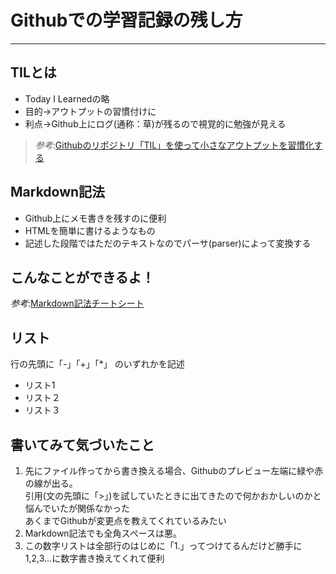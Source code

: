 # Githubでの学習記録の残し方
___
## TILとは

- Today I Learnedの略
- 目的→アウトプットの習慣付けに
- 利点→Github上にログ(通称：草)が残るので視覚的に勉強が見える

>*参考*:[Githubのリポジトリ「TIL」を使って小さなアウトプットを習慣化する](https://qiita.com/nemui_/items/239335b4ed0c3c797add)
  
## Markdown記法

- Github上にメモ書きを残すのに便利
- HTMLを簡単に書けるようなもの
- 記述した段階ではただのテキストなのでパーサ(parser)によって変換する

## こんなことができるよ！
 *参考*:[Markdown記法チートシート](https://gist.github.com/mignonstyle/083c9e1651d7734f84c99b8cf49d57fa#file-markdown-cheatsheet-md)
  
  

## リスト
行の先頭に「-」「+」「*」 のいずれかを記述

- リスト1
- リスト２
- リスト３

## 書いてみて気づいたこと

1. 先にファイル作ってから書き換える場合、Githubのプレビュー左端に緑や赤の線が出る。  
引用(文の先頭に「>」)を試していたときに出てきたので何かおかしいのかと悩んでいたが関係なかった  
あくまでGithubが変更点を教えてくれているみたい  
1. Markdown記法でも全角スペースは悪。
1. この数字リストは全部行のはじめに「1.」ってつけてるんだけど勝手に1,2,3…に数字書き換えてくれて便利






